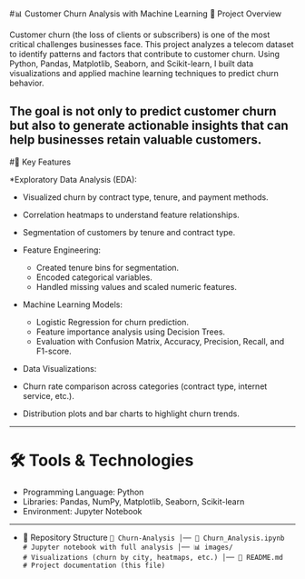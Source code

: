 #📊 Customer Churn Analysis with Machine Learning
📌 Project Overview

Customer churn (the loss of clients or subscribers) is one of the most critical challenges businesses face. This project analyzes a telecom dataset to identify patterns and factors that contribute to customer churn. Using Python, Pandas, Matplotlib, Seaborn, and Scikit-learn, I built data visualizations and applied machine learning techniques to predict churn behavior.

The goal is not only to predict customer churn but also to generate actionable insights that can help businesses retain valuable customers.
---

#🔑 Key Features

*Exploratory Data Analysis (EDA):
  * Visualized churn by contract type, tenure, and payment methods.
  * Correlation heatmaps to understand feature relationships.
  * Segmentation of customers by tenure and contract type.

* Feature Engineering:
  * Created tenure bins for segmentation.
  * Encoded categorical variables.
  * Handled missing values and scaled numeric features.

* Machine Learning Models:
  * Logistic Regression for churn prediction.
  * Feature importance analysis using Decision Trees.
  * Evaluation with Confusion Matrix, Accuracy, Precision, Recall, and F1-score.

* Data Visualizations:
 * Churn rate comparison across categories (contract type, internet service, etc.).
 * Distribution plots and bar charts to highlight churn trends.
---
# 🛠️ Tools & Technologies
* Programming Language: Python
* Libraries: Pandas, NumPy, Matplotlib, Seaborn, Scikit-learn
* Environment: Jupyter Notebook
---
* 📂 Repository Structure
`
📁 Churn-Analysis
│── 📄 Churn_Analysis.ipynb      # Jupyter notebook with full analysis
│── 📊 images/                   # Visualizations (churn by city, heatmaps, etc.)
│── 📄 README.md                 # Project documentation (this file)
`
